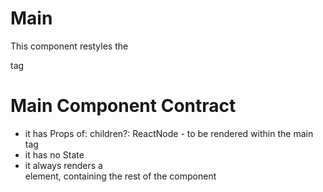 # Main

This component restyles the <main> tag

# Main Component Contract

* it has Props of:
	children?: ReactNode - to be rendered within the main tag
* it has no State
* it always renders a <main> element, containing the rest of the component
